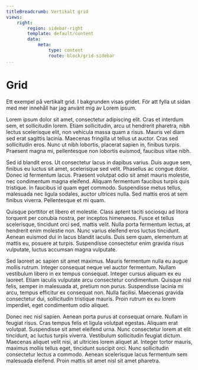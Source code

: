 ```yaml
---
titleBreadcrumb: Vertikalt grid
views:
    right:
        region: sidebar-right
        template: default/content
        data:
            meta:
                type: content
                route: block/grid-sidebar
...
```


Grid
================

Ett exempel på vertikalt grid. I bakgrunden visas gridet. För att fylla ut sidan med mer innehåll har jag använt mig av Lorem ipsum.



Lorem ipsum dolor sit amet, consectetur adipiscing elit. Cras et interdum sem, et sollicitudin lorem. Etiam sollicitudin, arcu ut hendrerit pharetra, nibh lectus scelerisque elit, non vehicula massa quam a risus. Mauris vel diam sed erat sagittis lacinia. Maecenas fringilla ut tellus ut auctor. Cras sed sollicitudin eros. Nunc ut nibh lobortis, placerat sapien in, finibus turpis. Praesent magna mi, pellentesque non lobortis euismod, faucibus vitae nibh.

Sed id blandit eros. Ut consectetur lacus in dapibus varius. Duis augue sem, finibus eu luctus sit amet, scelerisque sed velit. Phasellus ac congue dolor. Donec id fermentum lacus. Praesent volutpat odio sit amet mauris molestie, nec condimentum magna eleifend. Aliquam fermentum faucibus turpis quis tristique. In faucibus id quam eget commodo. Suspendisse metus tellus, malesuada nec ligula sodales, auctor ultrices nulla. Sed mattis eros at sem finibus viverra. Pellentesque et mi quam.

Quisque porttitor et libero et molestie. Class aptent taciti sociosqu ad litora torquent per conubia nostra, per inceptos himenaeos. Fusce et tellus scelerisque, tincidunt orci sed, mattis velit. Nulla porta fermentum lectus, at hendrerit enim molestie non. Nunc varius eleifend eros luctus tincidunt. Aenean euismod dui in lacus blandit iaculis. Duis sem quam, elementum at mattis eu, posuere at turpis. Suspendisse consectetur enim gravida risus vulputate, luctus accumsan magna vulputate.

Sed laoreet ac sapien sit amet maximus. Mauris fermentum nulla eu augue mollis rutrum. Integer consequat neque vel auctor fermentum. Nullam vestibulum libero in ex tempus consequat. Integer cursus aliquam ex eu laoreet. Etiam iaculis vulputate arcu consectetur condimentum. Quisque nisl felis, semper in malesuada at, pretium non purus. Suspendisse lacinia mi arcu, tempus efficitur ex consequat non. Nulla facilisi. Maecenas gravida consectetur dui, sollicitudin tristique mauris. Proin rutrum ex eu lorem imperdiet, eget condimentum odio aliquet.

Donec nec nisl sapien. Aenean porta purus at consequat ornare. Nullam in feugiat risus. Cras tempus felis et ligula volutpat egestas. Aliquam erat volutpat. Suspendisse sit amet eleifend urna. Nunc consectetur lorem at elit tincidunt, ac luctus turpis viverra. Vestibulum sollicitudin feugiat dictum. Maecenas aliquet velit nisi, at ultricies lorem aliquet at. Integer tortor mauris, maximus mollis tellus eget, tincidunt suscipit orci. Nunc sollicitudin consectetur lectus a commodo. Aenean scelerisque lacus fermentum sem malesuada eleifend. Proin mattis sit amet nisl sit amet pharetra. 
